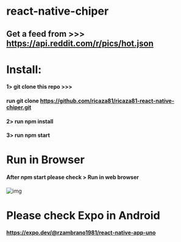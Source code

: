 # react-native-chiper

## Get a feed from >>> https://api.reddit.com/r/pics/hot.json

# Install:
#### 1> git clone this repo >>> 
#### run git clone https://github.com/ricaza81/ricaza81-react-native-chiper.git
#### 2> run npm install
#### 3> run npm start

# Run in Browser
#### After npm start please check > Run in web browser

![img](https://drive.google.com/file/d/1KGnk5vLflt7vVl3mwHCalchIhgqfeX3z/view?usp=sharing)

# Please check Expo in Android
#### https://expo.dev/@rzambrano1981/react-native-app-uno


